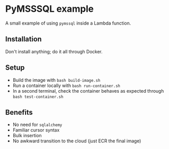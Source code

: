 # PyMSSSQL example

A small example of using `pymssql` inside a Lambda function.

## Installation

Don't install anything; do it all through Docker.

## Setup

- Build the image with `bash build-image.sh`
- Run a container locally with `bash run-container.sh`
- In a second terminal, check the container behaves as expected through `bash test-container.sh`

## Benefits

- No need for `sqlalchemy`
- Familiar cursor syntax
- Bulk insertion
- No awkward transition to the cloud (just ECR the final image)
  